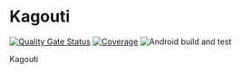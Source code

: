 # Kagouti
[![Quality Gate Status](https://sonarcloud.io/api/project_badges/measure?project=PcPiotr_kagouti&metric=alert_status)](https://sonarcloud.io/dashboard?id=PcPiotr_kagouti)
[![Coverage](https://sonarcloud.io/api/project_badges/measure?project=PcPiotr_kagouti&metric=coverage)](https://sonarcloud.io/dashboard?id=PcPiotr_kagouti)
![Android build and test](https://github.com/PcPiotr/kagouti/workflows/Android%20build%20and%20test/badge.svg?branch=master)

Kagouti
